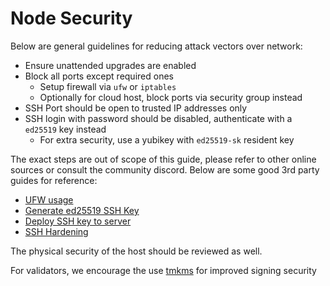 # Node Security

Below are general guidelines for reducing attack vectors over network:

* Ensure unattended upgrades are enabled
* Block all ports except required ones
  * Setup firewall via `ufw` or `iptables`
  * Optionally for cloud host, block ports via security group instead
* SSH Port should be open to trusted IP addresses only
* SSH login with password should be disabled, authenticate with a `ed25519` key instead
  * For extra security, use a yubikey with `ed25519-sk` resident key

The exact steps are out of scope of this guide, please refer to other online sources or consult the community discord. Below are some good 3rd party guides for reference:

* [UFW usage](https://www.digitalocean.com/community/tutorials/how-to-set-up-a-firewall-with-ufw-on-ubuntu-20-04)
* [Generate ed25519 SSH Key](https://docs.github.com/en/authentication/connecting-to-github-with-ssh/generating-a-new-ssh-key-and-adding-it-to-the-ssh-agent)
* [Deploy SSH key to server](https://www.digitalocean.com/community/tutorials/how-to-configure-ssh-key-based-authentication-on-a-linux-server#step-2-copying-an-ssh-public-key-to-your-server)
* [SSH Hardening](https://www.digitalocean.com/community/tutorials/how-to-harden-openssh-client-on-ubuntu-20-04)

The physical security of the host should be reviewed as well.

For validators, we encourage the use [tmkms](https://docs.osmosis.zone/developing/keys/tmkms.html) for improved signing security
